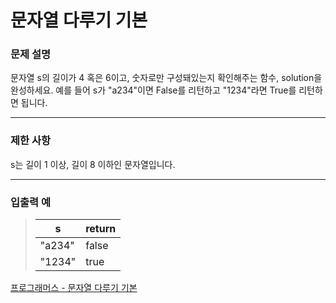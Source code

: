 # 문자열 다루기 기본

### 문제 설명

문자열 s의 길이가 4 혹은 6이고, 숫자로만 구성돼있는지 확인해주는 함수, solution을 완성하세요. 예를 들어 s가 "a234"이면 False를 리턴하고 "1234"라면 True를 리턴하면 됩니다.

---

### 제한 사항

s는 길이 1 이상, 길이 8 이하인 문자열입니다.

---

### 입출력 예

> | s      | return |
> | ------ | ------ |
> | "a234" | false  |
> | "1234" | true   |

[프로그래머스 - 문자열 다루기 기본](https://programmers.co.kr/learn/courses/30/lessons/12918)
